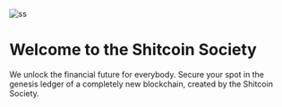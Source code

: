 ![ss](https://github.com/user-attachments/assets/f7c9919f-efd3-412f-a988-ed53d4e2b1b4)

# Welcome to the Shitcoin Society

We unlock the financial future for everybody. Secure your spot in the genesis ledger of a completely new blockchain, created by the Shitcoin Society.
